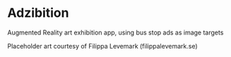 # Adzibition
Augmented Reality art exhibition app, using bus stop ads as image targets

Placeholder art courtesy of Filippa Levemark (filippalevemark.se)
